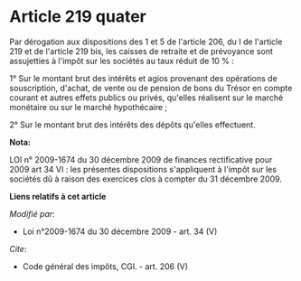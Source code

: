 # Article 219 quater

Par dérogation aux dispositions des 1 et 5 de l'article 206, du I de l'article 219 et de l'article 219 bis, les caisses de
retraite et de prévoyance sont assujetties à l'impôt sur les sociétés au taux réduit de 10 % : 

1° Sur le montant brut des intérêts et agios provenant des opérations de souscription, d'achat, de vente ou de pension de
bons du Trésor en compte courant et autres effets publics ou privés, qu'elles réalisent sur le marché monétaire ou sur le
marché hypothécaire ; 

2° Sur le montant brut des intérêts des dépôts qu'elles effectuent.

**Nota:**

LOI n° 2009-1674 du 30 décembre 2009 de finances rectificative pour 2009 art 34 VI : les présentes dispositions s'appliquent
à l'impôt sur les sociétés dû à raison des exercices clos à compter du 31 décembre 2009.

**Liens relatifs à cet article**

_Modifié par_:

  - Loi n°2009-1674 du 30 décembre 2009 - art. 34 (V)

_Cite_:

  - Code général des impôts, CGI. - art. 206 (V)
